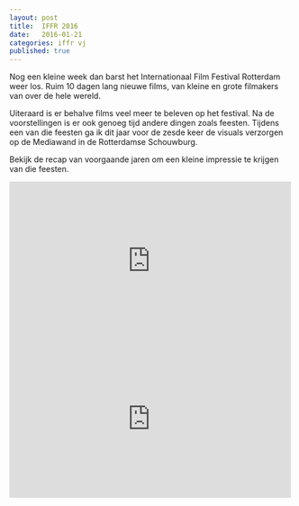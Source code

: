 ```yaml
---
layout: post
title:  IFFR 2016
date:   2016-01-21
categories: iffr vj
published: true
---
```


Nog een kleine week dan barst het Internationaal Film Festival Rotterdam weer los. Ruim 10 dagen lang nieuwe films, van kleine en grote filmakers van over de hele wereld.

Uiteraard is er behalve films veel meer te beleven op het festival. Na de voorstellingen is er ook genoeg tijd andere dingen zoals feesten. Tijdens een van die feesten ga ik dit jaar voor de zesde keer de visuals verzorgen op de Mediawand in de Rotterdamse Schouwburg.

Bekijk de recap van voorgaande jaren om een kleine impressie te krijgen van die feesten.

<div class="videoContainer"><div class="videoWrapper"><iframe width="500" height="281" src="http://player.vimeo.com/video/38155312 " frameborder="0" webkitAllowFullScreen mozallowfullscreen allowFullScreen></iframe></div></div>

<div class="videoContainer"><div class="videoWrapper"><iframe width="500" height="281" src="http://player.vimeo.com/video/31900020 " frameborder="0" webkitAllowFullScreen mozallowfullscreen allowFullScreen></iframe></div></div>
